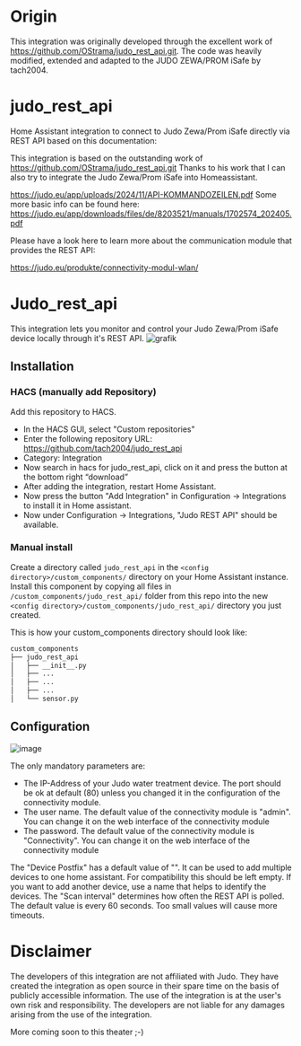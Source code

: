 # Origin
This integration was originally developed through the excellent work of  https://github.com/OStrama/judo_rest_api.git.
The code was heavily modified, extended and adapted to the JUDO ZEWA/PROM iSafe by tach2004.

# judo_rest_api
Home Assistant integration to connect to Judo Zewa/Prom iSafe directly via REST API based on this documentation:

This integration is based on the outstanding work of https://github.com/OStrama/judo_rest_api.git
Thanks to his work that I can also try to integrate the Judo Zewa/Prom iSafe into Homeassistant.

https://judo.eu/app/uploads/2024/11/API-KOMMANDOZEILEN.pdf
Some more basic info can be found here: https://judo.eu/app/downloads/files/de/8203521/manuals/1702574_202405.pdf

Please have a look here to learn more about the communication module that provides the REST API:

https://judo.eu/produkte/connectivity-modul-wlan/

# Judo_rest_api

This integration lets you monitor and control your Judo Zewa/Prom iSafe device locally through it's REST API.
![grafik](https://github.com/user-attachments/assets/00aa6478-ae79-459e-af3e-e2a2ebef6f26)



## Installation

### HACS (manually add Repository)

Add this repository to HACS.
* In the HACS GUI, select "Custom repositories"
* Enter the following repository URL: https://github.com/tach2004/judo_rest_api
* Category: Integration
* Now search in hacs for judo_rest_api, click on it and press the button at the bottom right “download”
* After adding the integration, restart Home Assistant.
* Now press the button "Add Integration" in Configuration -> Integrations to install it in Home assistant.
* Now under Configuration -> Integrations, "Judo REST API" should be available.

### Manual install

Create a directory called `judo_rest_api` in the `<config directory>/custom_components/` directory on your Home Assistant
instance. Install this component by copying all files in `/custom_components/judo_rest_api/` folder from this repo into the
new `<config directory>/custom_components/judo_rest_api/` directory you just created.

This is how your custom_components directory should look like:

```bash
custom_components
├── judo_rest_api
│   ├── __init__.py
│   ├── ...
│   ├── ...
│   ├── ...
│   └── sensor.py  
```
## Configuration
![image](https://github.com/user-attachments/assets/36f25cdd-d969-4b80-bdf8-bdedd86e57ad)


The only mandatory parameters are:
* The IP-Address of your Judo water treatment device. The port should be ok at default (80) unless you changed it in the configuration of the connectivity module.
* The user name. The default value of the connectivity module is "admin". You can change it on the web interface of the connectivity module
* The password. The default value of the connectivity module is "Connectivity". You can change it on the web interface of the connectivity module

The "Device Postfix" has a default value of "". It can be used to add multiple devices to one home assistant. For compatibility this should be left empty. If you want to add another device, use a name that helps to identify the devices.
The "Scan interval" determines how often the REST API is polled. The default value is every 60 seconds. Too small values will cause more timeouts.


# Disclaimer
The developers of this integration are not affiliated with Judo. They have created the integration as open source in their spare time on the basis of publicly accessible information. 
The use of the integration is at the user's own risk and responsibility. The developers are not liable for any damages arising from the use of the integration.

More coming soon to this theater ;-)
